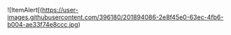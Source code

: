 ![ItemAlert[(https://user-images.githubusercontent.com/396180/201894086-2e8f45e0-63ec-4fb6-b004-ae33f74e8ccc.jpg)

